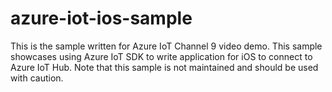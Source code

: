 # azure-iot-ios-sample

This is the sample written for Azure IoT Channel 9 video demo.  This sample showcases using Azure IoT SDK to write application for iOS to connect to Azure IoT Hub.  Note that this sample is not maintained and should be used with caution.